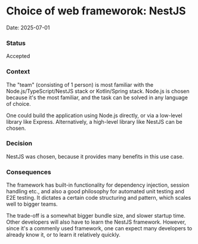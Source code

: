 # Choice of web frameworok: NestJS

Date: 2025-07-01

### Status

Accepted

### Context

The "team" (consisting of 1 person) is most familiar with the Node.js/TypeScript/NestJS stack or Kotlin/Spring stack. Node.js is chosen because it's the most familiar, and the task can be solved in any language of choice.

One could build the application using Node.js directly, or via a low-level library like Express. Alternatively, a high-level library like NestJS can be chosen.

### Decision

NestJS was chosen, because it provides many benefits in this use case.

### Consequences

The framework has built-in functionality for dependency injection, session handling etc., and also a good philosophy for automated unit testing and E2E testing. It dictates a certain code structuring and pattern, which scales well to bigger teams.

The trade-off is a somewhat bigger bundle size, and slower startup time. Other developers will also have to learn the NestJS framework. However, since it's a commenly used framework, one can expect many developers to already know it, or to learn it relatively quickly.
